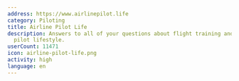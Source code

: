 ```yaml
---
address: https://www.airlinepilot.life
category: Piloting
title: Airline Pilot Life
description: Answers to all of your questions about flight training and the airline
  pilot lifestyle.
userCount: 11471
icon: airline-pilot-life.png
activity: high
language: en
---
```

